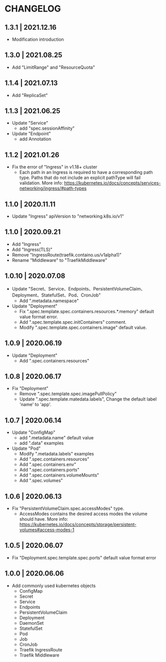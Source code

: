 # CHANGELOG
## 1.3.1 | 2021.12.16
- Modification introduction

## 1.3.0 | 2021.08.25
- Add "LimitRange" and "ResourceQuota"

## 1.1.4 | 2021.07.13
- Add "ReplicaSet"

## 1.1.3 | 2021.06.25
- Update "Service"
    - add "spec.sessionAffinity"
- Update "Endpoint"
    - add Annotation

## 1.1.2 | 2021.01.26
- Fix the error of "Ingress" in v1.18+ cluster
    - Each path in an Ingress is required to have a corresponding path type. Paths that do not include an explicit pathType will fail validation. More info: https://kubernetes.io/docs/concepts/services-networking/ingress/#path-types

## 1.1.0 | 2020.11.11
- Update "Ingress" apiVersion to "networking.k8s.io/v1"

## 1.1.0 | 2020.09.21
- Add "Ingress"
- Add "Ingress(TLS)"
- Remove "IngressRoute(traefik.containo.us/v1alpha1)"
- Rename "Middleware" to "TraefikMiddleware"

## 1.0.10 | 2020.07.08
- Update "Secret、Service、Endpoints、PersistentVolumeClaim、Deployment、StatefulSet、Pod、CronJob"
    - Add ".metadata.namespace"
- Update "Deployment"
    - Fix ".spec.template.spec.containers.resources.*.memory" default value format error.
    - Add ".spec.template.spec.initContainers" comment.
    - Modify ".spec.template.spec.containers.image" default value.

## 1.0.9 | 2020.06.19
- Update "Deployment"
    - Add ".spec.containers.resources"

## 1.0.8 | 2020.06.17
- Fix "Deployment"
    - Remove ".spec.template.spec.imagePullPolicy"
    - Update ".spec.template.matedata.labels", Change the default label 'name' to 'app'.

## 1.0.7 | 2020.06.14
- Update "ConfigMap"
    - add ".metadata.name" default value
    - add ".data" examples
- Update "Pod"
    - Modify ".metadata.labels" examples
    - Add ".spec.containers.resources"
    - Add ".spec.containers.env"
    - Add ".spec.containers.ports"
    - Add ".spec.containers.volumeMounts"
    - Add ".spec.volumes"

## 1.0.6 | 2020.06.13
- Fix "PersistentVolumeClaim.spec.accessModes" type.
    - AccessModes contains the desired access modes the volume should have. More info: https://kubernetes.io/docs/concepts/storage/persistent-volumes#access-modes-1

## 1.0.5 | 2020.06.07
- Fix "Deployment.spec.template.spec.ports" default value format error

## 1.0.0 | 2020.06.06
- Add commonly used kubernetes objects
    - ConfigMap
    - Secret
    - Service
    - Endpoints
    - PersistentVolumeClaim
    - Deployment
    - DaemonSet
    - StatefulSet
    - Pod
    - Job
    - CronJob
    - Traefik IngressRoute
    - Traefik Middleware